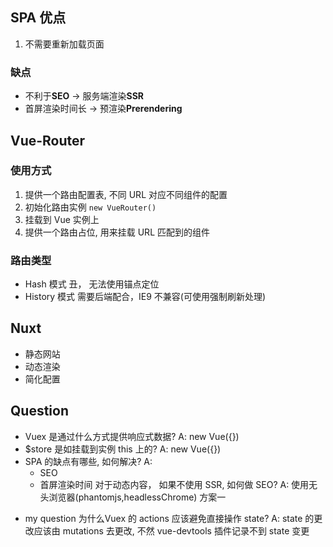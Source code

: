 ## SPA 优点

1. 不需要重新加载页面

### 缺点

* 不利于**SEO** -> 服务端渲染**SSR**
* 首屏渲染时间长 -> 预渲染**Prerendering**


## Vue-Router 

### 使用方式

1. 提供一个路由配置表, 不同 URL 对应不同组件的配置
2. 初始化路由实例 `new VueRouter()`
3. 挂载到 Vue 实例上
4. 提供一个路由占位, 用来挂载 URL 匹配到的组件 

### 路由类型

* Hash 模式 丑， 无法使用锚点定位
* History 模式 需要后端配合，IE9 不兼容(可使用强制刷新处理)

## Nuxt

* 静态网站
* 动态渲染
* 简化配置


## Question

* Vuex 是通过什么方式提供响应式数据?
  A: new Vue({})
* $store 是如挂载到实例 this 上的?
  A: new Vue({})
* SPA 的缺点有哪些, 如何解决?
  A:
    * SEO
    * 首屏渲染时间
对于动态内容， 如果不使用 SSR, 如何做 SEO?
  A: 使用无头浏览器(phantomjs,headlessChrome) 方案一

- my question
为什么Vuex 的 actions 应该避免直接操作 state?
  A: state 的更改应该由 mutations 去更改, 不然 vue-devtools 插件记录不到 state 变更

